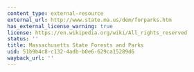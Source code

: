 ```yaml
---
content_type: external-resource
external_url: http://www.state.ma.us/dem/forparks.htm
has_external_license_warning: true
license: https://en.wikipedia.org/wiki/All_rights_reserved
status: ''
title: Massachusetts State Forests and Parks
uid: 51b9b4c8-c132-4adb-b0e6-629ca15289d6
wayback_url: ''
---
```

